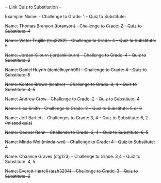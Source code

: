 = Link Quiz to Substitution =

Example:
Name: - Challenge to Grade: 1 - Quiz to Substitute:

~~Name: Thomas Branyon (tbranyon) - Challenge to Grade: 2 - Quiz to Substitute: 4~~

~~Name: Victor Trujillo (truj2282) - Challenge to Grade: 4 - Quiz to Substitute: 5~~

~~Name: Jordan Kilburn (jordankilburn) - Challenge to Grade: 4 - Quiz to Substitute: 2~~

~~Name: Daniel Huynh (danielhuynh09) - Challenge to Grade: 4 - Quiz to Substitute: 5~~

~~Name: Keaton Brown (keabro) - Challenge to Grade: 3, 4 - Quiz to Substitute: 4, 5~~

~~Name: Andrew Crow - Challenge to Grade: 2 - Quiz to Substitute: 4~~

~~Name: Lisa Smith - Challenge to Grade: 2 - Quiz to Substitute: 5 or 6~~

~~Name: Jeff Bartlett - Challenges to Grade: 3, 4 - Quiz to Substitute: 6, 2 (missed quiz)~~

~~Name: Cooper Rehn - Challende to Grade: 3, 4 - Quiz to Substitute: 6, 5~~

~~Name: Minda Wei (minda-wei) - Challenge to Grade: 4 - Quiz to Substitute: 4~~

Name: Chaance Graves (ctg123) - Challenge to Grade: 3,4 - Quiz to Substitute: 4, 5

~~Name: Everett Harrell (tazh3294) - Challenge to Grade: 3 - Quiz to Substitute: 3~~
